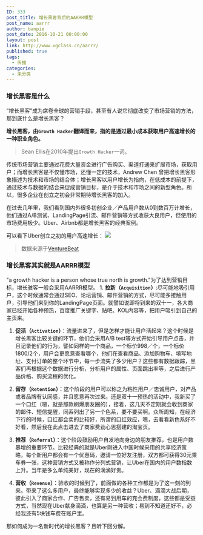 ```yaml
---
ID: 333
post_title: 增长黑客背后的AARRR模型
post_name: aarrr
author: banpie
post_date: 2016-10-21 00:00:00
layout: post
link: http://www.xgclass.cn/aarrr/
published: true
tags:
  - 传播
categories:
  - 未分类
---
```

### 增长黑客是什么

“增长黑客”成为席卷全球的营销手段，甚至有人说它彻底改变了市场营销的方法，那到底什么是增长黑客？

**增长黑客，由`Growth Hacker`翻译而来，指的是通过最小成本获取用户高速增长的一种职业角色。**

> Sean Ellis在2010年提出`Growth Hacker`一词。

传统市场营销主要通过花费大量资金进行广告购买、渠道打通来扩展市场，获取用户；而增长黑客是不仅懂市场，还懂一定的技术，Andrew Chen 曾把增长黑客形象描述为技术和市场的结合体；增长黑客以用户增长为指向，在低成本的前提下，通过技术与数据的结合来促成营销目标，是介于技术和市场之间的新型角色。所以，很多企业在创立之初会非常期待增长黑客的加入。

在过去几年里，我们看到国内外很多初创企业／产品用户数从0到数百万计增长，他们通过A/B测试、LandingPage引流、邮件营销等方式收获大良用户，但使用的市场费用极少。Uber、Airbnb都是增长黑客的经典案例。

可以看下Uber创立之初的用户高速增长： ![][1]

> 数据来源于[VentureBeat][2]

### 增长黑客其实就是AARRR模型

"a growth hacker is a person whose true north is growth."为了达到营销目标，增长骇客一般会采用AARRR模型。 1. **拉新（`Acquisition`）**:尽可能地吸引用户，这个时候通常会通过SEO、论坛营销、邮件营销的方式，尽可能多接触用户，引导他们来到你的LandingPage页面。就譬如说即将到来的双十一，各大商家已经开始各种预热，百度推广关键字、贴吧、KOL内容等，把用户吸引到自己的主页来。

1.  **促活（`Activation`）**：流量进来了，但是怎样才能让用户活起来？这个时候是增长黑客比较关键的环节，他们会采用A/B test等方式开始引导用户点击，并且记录他们的行为，譬如同样的一个商品，一个标价998／个，一个标价1800/2个，用户会更愿意查看哪个，他们在查看商品、添加购物车、填写地址、支付订单的整个环节中，每一步流失了多少用户？这些都有数据跟踪，黑客们再根据这个数据进行分析，分析用户的属性、页面跳出率等，之后进行产品价格、购买流程的优化。

2.  **留存（`Retention`）**：这个阶段的用户可以称之为粘性用户／忠诚用户，对产品或者品牌有认同感，并且愿意再次过来。还是双十一预热的活动中，我新买了一个口红（嗯，就是那款刷爆朋友圈的），接着，这几天不定期就会收到商家的邮件、短信提醒，同系列出了另一个色系，要不要买啊。众所周知，在经济下行的时候，口红都会卖的比较好，所谓的口红效应，嗯，去看看新色系好不好看，然后我在此点击进去了商家费劲心思搭建的淘宝页。

3.  **推荐（`Referral`）**：这个阶段鼓励用户自发地向身边的朋友推荐，也是用户数暴增的重要环节。比较经典的就是Uber刚进入中国时候采用的共享经济策略，每个新用户都会有一个优惠码，邀请一位好友注册，双方都可获得30元乘车券一张，这种营销方式又被称作分列式营销，让Uber在国内的用户数指数上升。当年是多么单纯美好，现在的滴滴好贵。

4.  **营收（`Revenue`）**：验收的时候到了，前面做的各种工作都是为了这一刻的到来。带来了这么多用户，最终能够实现多少的收益？Uber、滴滴大战后期，彼此引入了商家合作、广告售卖，还有易到用车的充会费制度，这些都是受益方式，当然现在Uber献身滴滴，也算是另一种营收；易到不知道还好不，必经我还有5块钱车费在账户里。

那如何成为一名新时代的增长黑客？且听下回分解。

 [1]: http://i1.piimg.com/567571/37d88f275f955fcd.png
 [2]: http://venturebeat.com/2015/01/22/inside-ubers-staggering-u-s-growth-40000-drivers-joined-in-december-and-average-19-per-hour/
